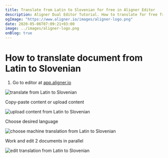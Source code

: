 ```yaml
---
title: Translate from Latin to Slovenian for free in Aligner Editor
description: Aligner Dual Editor Tutorial. How to translate for free from Latin to Slovenian. Aligner is multilingual document management platform. 
ogImage: "https://www.aligner.io/images/aligner-logo.png"
date: 2020-05-06T07:09:21+03:00
image: ../images/aligner-logo.png
onBlog: true
---
```


# How to translate document from Latin to Slovenian

1. Go to editor at [app.aligner.io](https://app.aligner.io "Aligner App web page")

![translate from Latin to Slovenian](../aligner-blank-editor.png "translate from Latin to Slovenian")

Copy-paste content or upload content

![upload content from Latin to Slovenian](../aligner-uploaded-document.png "upload content from Latin to Slovenian")

Choose desired language

![choose machine translation from Latin to Slovenian](../aligner-language-dropdown.png "choose machine translation from Latin to Slovenian")

Work and edit 2 documents in parallel

![edit translation from Latin to Slovenian](../aligner-double-sitded-editor.png "edit translation from Latin to Slovenian")

